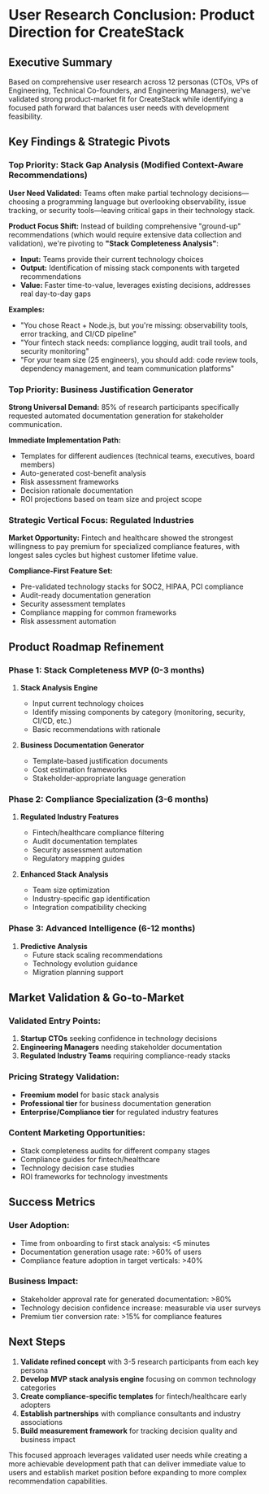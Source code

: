 # User Research Conclusion: Product Direction for CreateStack

## Executive Summary

Based on comprehensive user research across 12 personas (CTOs, VPs of Engineering, Technical Co-founders, and Engineering Managers), we've validated strong product-market fit for CreateStack while identifying a focused path forward that balances user needs with development feasibility.

## Key Findings & Strategic Pivots

### **Top Priority: Stack Gap Analysis (Modified Context-Aware Recommendations)**

**User Need Validated:** Teams often make partial technology decisions—choosing a programming language but overlooking observability, issue tracking, or security tools—leaving critical gaps in their technology stack.

**Product Focus Shift:** Instead of building comprehensive "ground-up" recommendations (which would require extensive data collection and validation), we're pivoting to **"Stack Completeness Analysis"**:

- **Input:** Teams provide their current technology choices
- **Output:** Identification of missing stack components with targeted recommendations
- **Value:** Faster time-to-value, leverages existing decisions, addresses real day-to-day gaps

**Examples:**
- "You chose React + Node.js, but you're missing: observability tools, error tracking, and CI/CD pipeline"
- "Your fintech stack needs: compliance logging, audit trail tools, and security monitoring"
- "For your team size (25 engineers), you should add: code review tools, dependency management, and team communication platforms"

### **Top Priority: Business Justification Generator**

**Strong Universal Demand:** 85% of research participants specifically requested automated documentation generation for stakeholder communication.

**Immediate Implementation Path:**
- Templates for different audiences (technical teams, executives, board members)
- Auto-generated cost-benefit analysis
- Risk assessment frameworks
- Decision rationale documentation
- ROI projections based on team size and project scope

### **Strategic Vertical Focus: Regulated Industries**

**Market Opportunity:** Fintech and healthcare showed the strongest willingness to pay premium for specialized compliance features, with longest sales cycles but highest customer lifetime value.

**Compliance-First Feature Set:**
- Pre-validated technology stacks for SOC2, HIPAA, PCI compliance
- Audit-ready documentation generation
- Security assessment templates
- Compliance mapping for common frameworks
- Risk assessment automation

## Product Roadmap Refinement

### **Phase 1: Stack Completeness MVP (0-3 months)**
1. **Stack Analysis Engine**
   - Input current technology choices
   - Identify missing components by category (monitoring, security, CI/CD, etc.)
   - Basic recommendations with rationale

2. **Business Documentation Generator**
   - Template-based justification documents
   - Cost estimation frameworks
   - Stakeholder-appropriate language generation

### **Phase 2: Compliance Specialization (3-6 months)**
1. **Regulated Industry Features**
   - Fintech/healthcare compliance filtering
   - Audit documentation templates
   - Security assessment automation
   - Regulatory mapping guides

2. **Enhanced Stack Analysis**
   - Team size optimization
   - Industry-specific gap identification
   - Integration compatibility checking

### **Phase 3: Advanced Intelligence (6-12 months)**
1. **Predictive Analysis**
   - Future stack scaling recommendations
   - Technology evolution guidance
   - Migration planning support

## Market Validation & Go-to-Market

### **Validated Entry Points:**
1. **Startup CTOs** seeking confidence in technology decisions
2. **Engineering Managers** needing stakeholder documentation
3. **Regulated Industry Teams** requiring compliance-ready stacks

### **Pricing Strategy Validation:**
- **Freemium model** for basic stack analysis
- **Professional tier** for business documentation generation
- **Enterprise/Compliance tier** for regulated industry features

### **Content Marketing Opportunities:**
- Stack completeness audits for different company stages
- Compliance guides for fintech/healthcare
- Technology decision case studies
- ROI frameworks for technology investments

## Success Metrics

### **User Adoption:**
- Time from onboarding to first stack analysis: <5 minutes
- Documentation generation usage rate: >60% of users
- Compliance feature adoption in target verticals: >40%

### **Business Impact:**
- Stakeholder approval rate for generated documentation: >80%
- Technology decision confidence increase: measurable via user surveys
- Premium tier conversion rate: >15% for compliance features

## Next Steps

1. **Validate refined concept** with 3-5 research participants from each key persona
2. **Develop MVP stack analysis engine** focusing on common technology categories
3. **Create compliance-specific templates** for fintech/healthcare early adopters
4. **Establish partnerships** with compliance consultants and industry associations
5. **Build measurement framework** for tracking decision quality and business impact

This focused approach leverages validated user needs while creating a more achievable development path that can deliver immediate value to users and establish market position before expanding to more complex recommendation capabilities.